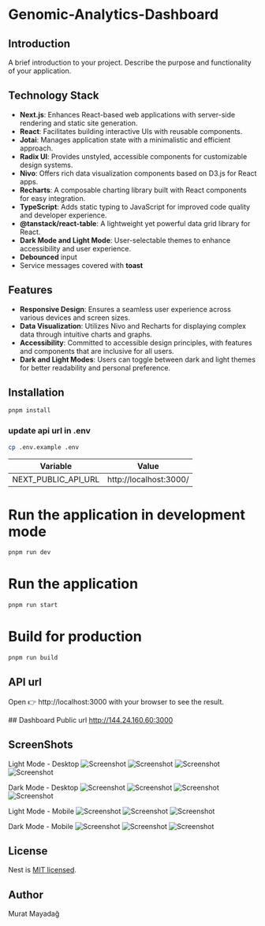 # Genomic-Analytics-Dashboard

## Introduction

A brief introduction to your project. Describe the purpose and functionality of your application.

## Technology Stack

- **Next.js**: Enhances React-based web applications with server-side rendering and static site generation.
- **React**: Facilitates building interactive UIs with reusable components.
- **Jotai**: Manages application state with a minimalistic and efficient approach.
- **Radix UI**: Provides unstyled, accessible components for customizable design systems.
- **Nivo**: Offers rich data visualization components based on D3.js for React apps.
- **Recharts**: A composable charting library built with React components for easy integration.
- **TypeScript**: Adds static typing to JavaScript for improved code quality and developer experience.
- **@tanstack/react-table**: A lightweight yet powerful data grid library for React.
- **Dark Mode and Light Mode**: User-selectable themes to enhance accessibility and user experience.
- **Debounced** input
- Service messages covered with **toast**

## Features

- **Responsive Design**: Ensures a seamless user experience across various devices and screen sizes.
- **Data Visualization**: Utilizes Nivo and Recharts for displaying complex data through intuitive charts and graphs.
- **Accessibility**: Committed to accessible design principles, with features and components that are inclusive for all users.
- **Dark and Light Modes**: Users can toggle between dark and light themes for better readability and personal preference.

## Installation

```bash
pnpm install
```

### update api url in .env

```bash
cp .env.example .env
```

| Variable            | Value                  |
| ------------------- | ---------------------- |
| NEXT_PUBLIC_API_URL | http://localhost:3000/ |

# Run the application in development mode

```bash
pnpm run dev
```

# Run the application

```bash
pnpm run start
```

# Build for production

```bash
pnpm run build
```

## API url

Open 👉 http://localhost:3000 with your browser to see the result.

## Dashboard Public url
http://144.24.160.60:3000

## ScreenShots
Light Mode - Desktop
![Screenshot](./docs/images/light/1.png)
![Screenshot](./docs/images/light/2.png)
![Screenshot](./docs/images/light/3.png)
![Screenshot](./docs/images/light/4.png)

Dark Mode - Desktop
![Screenshot](./docs/images/dark/1.png)
![Screenshot](./docs/images/dark/2.png)
![Screenshot](./docs/images/dark/3.png)
![Screenshot](./docs/images/dark/4.png)


Light Mode - Mobile
![Screenshot](./docs/images/light-mobile/1.png)
![Screenshot](./docs/images/light-mobile/2.png)
![Screenshot](./docs/images/light-mobile/3.png)

Dark Mode - Mobile
![Screenshot](./docs/images/dark-mobile/1.png)
![Screenshot](./docs/images/dark-mobile/2.png)
![Screenshot](./docs/images/dark-mobile/3.png)

## License

Nest is [MIT licensed](LICENSE).

## Author

Murat Mayadağ
